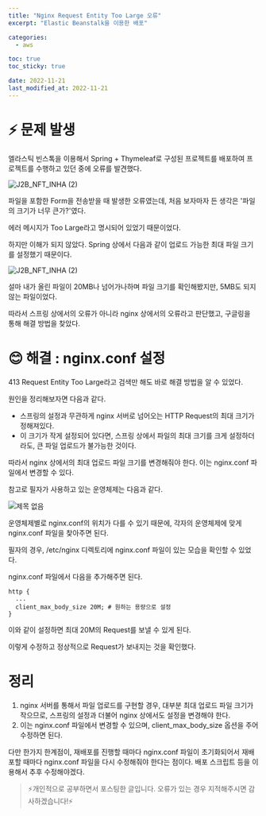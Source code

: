 ```yaml
---
title: "Nginx Request Entity Too Large 오류"
excerpt: "Elastic Beanstalk을 이용한 배포"

categories:
  - aws

toc: true
toc_sticky: true

date: 2022-11-21
last_modified_at: 2022-11-21
---
```


# ⚡ 문제 발생

엘라스틱 빈스톡을 이용해서 Spring + Thymeleaf로 구성된 프로젝트를 배포하여 프로젝트를 수행하고 있던 중에 오류를 발견했다.

![J2B_NFT_INHA (2)](https://user-images.githubusercontent.com/66549638/203082523-57eecbe0-9cbb-40e5-acb7-d96f0c4c72da.png)

파일을 포함한 Form을 전송받을 때 발생한 오류였는데, 처음 보자마자 든 생각은 '파일의 크기가 너무 큰가?'였다.

에러 메시지가 Too Large라고 명시되어 있었기 때문이었다.

하지만 이해가 되지 않았다. Spring 상에서 다음과 같이 업로드 가능한 최대 파일 크기를 설정했기 때문이다.

![J2B_NFT_INHA (2)](https://user-images.githubusercontent.com/66549638/203083121-19bb09a5-b3cc-4d46-9a2c-d6fd10c2c926.png)

설마 내가 올린 파일이 20MB나 넘어가나하며 파일 크기를 확인해봤지만, 5MB도 되지 않는 파일이었다.

따라서 스프링 상에서의 오류가 아니라 nginx 상에서의 오류라고 판단했고, 구글링을 통해 해결 방법을 찾았다.


# 😊 해결 : nginx.conf 설정

413 Request Entity Too Large라고 검색만 해도 바로 해결 방법을 알 수 있었다.

원인을 정리해보자면 다음과 같다.

- 스프링의 설정과 무관하게 nginx 서버로 넘어오는 HTTP Request의 최대 크기가 정해져있다.
- 이 크기가 작게 설정되어 있다면, 스프링 상에서 파일의 최대 크기를 크게 설정하더라도, 큰 파일 업로드가 불가능한 것이다.

따라서 nginx 상에서의 최대 업로드 파일 크기를 변경해줘야 한다. 이는 nginx.conf 파일에서 변경할 수 있다.

참고로 필자가 사용하고 있는 운영체제는 다음과 같다.

![제목 없음](https://user-images.githubusercontent.com/66549638/203084600-33f1f101-bf28-4494-89b0-98848c1e2ff1.png)

운영체제별로 nginx.conf의 위치가 다를 수 있기 때문에, 각자의 운영체제에 맞게 nginx.conf 파일을 찾아주면 된다.

필자의 경우, /etc/nginx 디렉토리에 nginx.conf 파일이 있는 모습을 확인할 수 있었다.

nginx.conf 파일에서 다음을 추가해주면 된다.

```shell
http {
  ...
  client_max_body_size 20M; # 원하는 용량으로 설정
}
```

이와 같이 설정하면 최대 20M의 Request를 보낼 수 있게 된다.

이렇게 수정하고 정상적으로 Request가 보내지는 것을 확인했다.


# 정리
1. nginx 서버를 통해서 파일 업로드를 구현할 경우, 대부분 최대 업로드 파일 크기가 작으므로, 스프링의 설정과 더불어 nginx 상에서도 설정을 변경해야 한다.
2. 이는 nginx.conf 파일에서 변경할 수 있으며, client_max_body_size 옵션을 주어 수정하면 된다.

다만 한가지 한계점이, 재배포를 진행할 때마다 nginx.conf 파일이 초기화되어서 재배포할 때마다 nginx.conf 파일을 다시 수정해줘야 한다는 점이다. 배포 스크립트 등을 이용해서 추후 수정해야겠다.



> ⚡개인적으로 공부하면서 포스팅한 글입니다. 오류가 있는 경우 지적해주시면 감사하겠습니다!⚡
